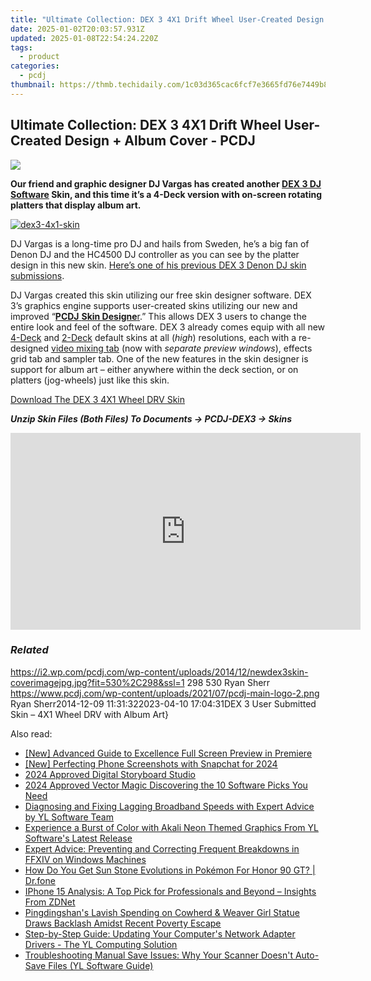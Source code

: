 ```yaml
---
title: "Ultimate Collection: DEX 3 4X1 Drift Wheel User-Created Design + Album Cover - PCDJ"
date: 2025-01-02T20:03:57.931Z
updated: 2025-01-08T22:54:24.220Z
tags:
  - product
categories:
  - pcdj
thumbnail: https://thmb.techidaily.com/1c03d365cac6fcf7e3665fd76e7449b8b7d6ebbb04e310ccec37ca23ea922ee4.jpg
---
```


## Ultimate Collection: DEX 3 4X1 Drift Wheel User-Created Design + Album Cover - PCDJ

[![](https://i2.wp.com/pcdj.com/wp-content/uploads/2014/12/newdex3skin-coverimagejpg.jpg?resize=530%2C298&ssl=1)](https://i2.wp.com/pcdj.com/wp-content/uploads/2014/12/newdex3skin-coverimagejpg.jpg?fit=530%2C298&ssl=1 "newdex3skin-coverimagejpg")

**Our friend and graphic designer DJ Vargas has created another [DEX 3 DJ Software](https://tools.techidaily.com/pcdj/products/) Skin, and this time it’s a 4-Deck version with on-screen rotating platters that display album art.**

[![](https://i0.wp.com/pcdj.com/wp-content/uploads/2014/12/dex3-4x1-skin.jpg?fit=300%2C187&ssl=1 "dex3-4x1-skin")](https://i0.wp.com/pcdj.com/wp-content/uploads/2014/12/dex3-4x1-skin.jpg?fit=1030%2C643&ssl=1)

DJ Vargas is a long-time pro DJ and hails from Sweden, he’s a big fan of Denon DJ and the HC4500 DJ controller as you can see by the platter design in this new skin. [Here’s one of his previous DEX 3 Denon DJ skin submissions](https://tools.techidaily.com/pcdj/products/).

DJ Vargas created this skin utilizing our free skin designer software. DEX 3’s graphics engine supports user-created skins utilizing our new and improved “[**PCDJ** **Skin Designe**r](https://tools.techidaily.com/pcdj/products/).” This allows DEX 3 users to change the entire look and feel of the software. DEX 3 already comes equip with all new [4-Deck](https://tools.techidaily.com/pcdj/products/) and [2-Deck](https://tools.techidaily.com/pcdj/products/) default skins at all (_high_) resolutions, each with a re-designed [video mixing tab](https://tools.techidaily.com/pcdj/products/) (now with _separate preview windows_), effects grid tab and sampler tab. One of the new features in the skin designer is support for album art – either anywhere within the deck section, or on platters (jog-wheels) just like this skin.

[Download The DEX 3 4X1 Wheel DRV Skin](https://tools.techidaily.com/pcdj/products/)

_**Unzip Skin Files (Both Files) To Documents -> PCDJ-DEX3 -> Skins**_

<!-- affiliate ads begin -->
<iframe width="560" height="315" src="https://www.youtube.com/embed/Jng92DT1n_Y?si=LvxQhsEJoymsM2iZ" title="YouTube video player" frameborder="0" allow="accelerometer; autoplay; clipboard-write; encrypted-media; gyroscope; picture-in-picture; web-share" referrerpolicy="strict-origin-when-cross-origin" allowfullscreen></iframe>
<!-- affiliate ads end -->

### _Related_

https://i2.wp.com/pcdj.com/wp-content/uploads/2014/12/newdex3skin-coverimagejpg.jpg?fit=530%2C298&ssl=1 298 530 Ryan Sherr https://www.pcdj.com/wp-content/uploads/2021/07/pcdj-main-logo-2.png Ryan Sherr2014-12-09 11:31:322023-04-10 17:04:31DEX 3 User Submitted Skin – 4X1 Wheel DRV with Album Art}

<ins class="adsbygoogle"
     style="display:block"
     data-ad-format="autorelaxed"
     data-ad-client="ca-pub-7571918770474297"
     data-ad-slot="1223367746"></ins>

<ins class="adsbygoogle"
     style="display:block"
     data-ad-client="ca-pub-7571918770474297"
     data-ad-slot="8358498916"
     data-ad-format="auto"
     data-full-width-responsive="true"></ins>

<span class="atpl-alsoreadstyle">Also read:</span>
<div><ul>
<li><a href="https://fox-cloud.techidaily.com/new-advanced-guide-to-excellence-full-screen-preview-in-premiere/"><u>[New] Advanced Guide to Excellence Full Screen Preview in Premiere</u></a></li>
<li><a href="https://snapchat-videos.techidaily.com/new-perfecting-phone-screenshots-with-snapchat-for-2024/"><u>[New] Perfecting Phone Screenshots with Snapchat for 2024</u></a></li>
<li><a href="https://youtube-clips.techidaily.com/2024-approved-digital-storyboard-studio/"><u>2024 Approved Digital Storyboard Studio</u></a></li>
<li><a href="https://some-skills.techidaily.com/2024-approved-vector-magic-discovering-the-10-software-picks-you-need/"><u>2024 Approved Vector Magic Discovering the 10 Software Picks You Need</u></a></li>
<li><a href="https://win-exclusive.techidaily.com/diagnosing-and-fixing-lagging-broadband-speeds-with-expert-advice-by-yl-software-team/"><u>Diagnosing and Fixing Lagging Broadband Speeds with Expert Advice by YL Software Team</u></a></li>
<li><a href="https://win-exclusive.techidaily.com/experience-a-burst-of-color-with-akali-neon-themed-graphics-from-yl-softwares-latest-release/"><u>Experience a Burst of Color with Akali Neon Themed Graphics From YL Software's Latest Release</u></a></li>
<li><a href="https://win-able.techidaily.com/expert-advice-preventing-and-correcting-frequent-breakdowns-in-ffxiv-on-windows-machines/"><u>Expert Advice: Preventing and Correcting Frequent Breakdowns in FFXIV on Windows Machines</u></a></li>
<li><a href="https://pokemon-go-android.techidaily.com/how-do-you-get-sun-stone-evolutions-in-pokemon-for-honor-90-gt-drfone-by-drfone-virtual-android/"><u>How Do You Get Sun Stone Evolutions in Pokémon For Honor 90 GT? | Dr.fone</u></a></li>
<li><a href="https://some-tips.techidaily.com/iphone-15-analysis-a-top-pick-for-professionals-and-beyond-insights-from-zdnet/"><u>IPhone 15 Analysis: A Top Pick for Professionals and Beyond – Insights From ZDNet</u></a></li>
<li><a href="https://win-exclusive.techidaily.com/pingdingshans-lavish-spending-on-cowherd-and-weaver-girl-statue-draws-backlash-amidst-recent-poverty-escape/"><u>Pingdingshan's Lavish Spending on Cowherd & Weaver Girl Statue Draws Backlash Amidst Recent Poverty Escape</u></a></li>
<li><a href="https://win-exclusive.techidaily.com/step-by-step-guide-updating-your-computers-network-adapter-drivers-the-yl-computing-solution/"><u>Step-by-Step Guide: Updating Your Computer's Network Adapter Drivers - The YL Computing Solution</u></a></li>
<li><a href="https://win-exclusive.techidaily.com/troubleshooting-manual-save-issues-why-your-scanner-doesnt-auto-save-files-yl-software-guide/"><u>Troubleshooting Manual Save Issues: Why Your Scanner Doesn't Auto-Save Files (YL Software Guide)</u></a></li>
</ul></div>

